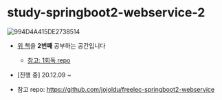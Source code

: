 # study-springboot2-webservice-2
![994D4A415DE2738514](https://t1.daumcdn.net/cfile/tistory/994D4A415DE2738514)
- [위 책](https://book.naver.com/bookdb/book_detail.nhn?bid=15871738)을 **2번째** 공부하는 공간입니다
   - [참고: 1회독 repo](https://github.com/MilenaLee/study-springboot2-webservice)

   

- [진행 중] 20.12.09 ~ 
- 참고 repo: https://github.com/jojoldu/freelec-springboot2-webservice
